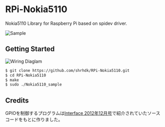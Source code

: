 # RPi-Nokia5110

Nokia5110 Library for Raspberry Pi based on spidev driver.

![Sample](https://raw.github.com/shrhdk/RPi-Nokia5110/master/example/sample-image.jpg)

## Getting Started

![Wiring Diaglam](https://raw.github.com/shrhdk/RPi-Nokia5110/master/example/Wiring-Diagram.png)

```bash
$ git clone https://github.com/shrhdk/RPi-Nokia5110.git
$ cd RPi-Nokia5110
$ make
$ sudo ./Nokia5110_sample
```

## Credits

GPIOを制御するプログラムは[Interface 2012年12月号](http://www.kumikomi.net/interface/contents/201212.php)で紹介されていたソースコードをもとに作りました。
